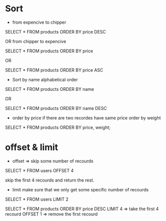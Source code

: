 # Sort

- from expencive to chipper

SELECT * 
FROM products
ORDER BY price DESC


OR from chipper to expencive 


SELECT * 
FROM products
ORDER BY price

OR

SELECT * 
FROM products
ORDER BY price ASC

- Sort by name alphabetical order

SELECT * 
FROM products
ORDER BY name


OR  


SELECT * 
FROM products
ORDER BY name DESC


- order by price if there are two recordes have same price order by weight

SELECT * 
FROM products
ORDER BY price, weight;

# offset & limit 

- offset => skip some number of recourds 

SELECT * 
FROM users 
OFFSET 4

skip the first 4 recourds and return the rest. 


- limit make sure that we only get some specific number of recourds 

SELECT *  FROM users LIMIT 2

SELECT * 
FROM products
ORDER BY price DESC 
LIMIT 4     => take the first 4 recourd
OFFSET 1     => remove the first recourd




 